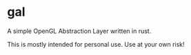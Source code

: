 # gal

A simple OpenGL Abstraction Layer written in rust.

This is mostly intended for personal use. Use at your own risk!
